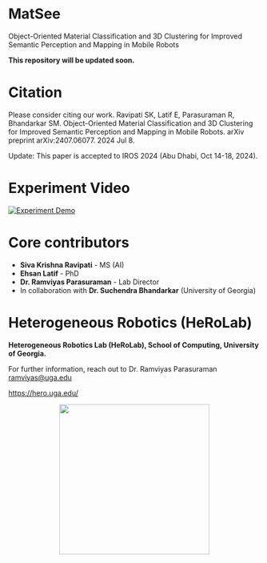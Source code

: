 # MatSee
Object-Oriented Material Classification and 3D Clustering for Improved
Semantic Perception and Mapping in Mobile Robots

**This repository will be updated soon.**

# Citation
Please consider citing our work.
Ravipati SK, Latif E, Parasuraman R, Bhandarkar SM. Object-Oriented Material Classification and 3D Clustering for Improved Semantic Perception and Mapping in Mobile Robots. arXiv preprint arXiv:2407.06077. 2024 Jul 8.

Update: This paper is accepted to IROS 2024 (Abu Dhabi, Oct 14-18, 2024).

# Experiment Video
[![Experiment Demo](https://img.youtube.com/vi/uFf3E2k4bFw/0.jpg)](https://www.youtube.com/watch?v=uFf3E2k4bFw)


# Core contributors

* **Siva Krishna Ravipati** - MS (AI)
* **Ehsan Latif** - PhD
* **Dr. Ramviyas Parasuraman** - Lab Director
* In collaboration with **Dr. Suchendra Bhandarkar** (University of Georgia)


# Heterogeneous Robotics (HeRoLab)

**Heterogeneous Robotics Lab (HeRoLab), School of Computing, University of Georgia.** 

For further information, reach out to Dr. Ramviyas Parasuraman ramviyas@uga.edu

https://hero.uga.edu/

<p align="center">
<img src="https://herolab.org/wp-content/uploads/2021/04/herolab_newlogo_whitebg.png" width="300">
</p>
